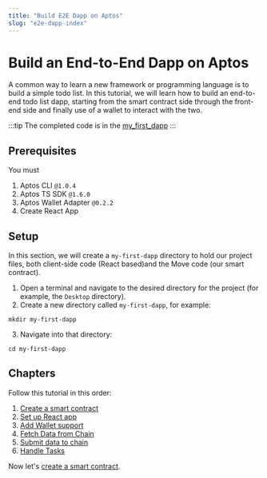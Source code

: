 ```yaml
---
title: "Build E2E Dapp on Aptos"
slug: "e2e-dapp-index"
---
```


# Build an End-to-End Dapp on Aptos

A common way to learn a new framework or programming language is to build a simple todo list. In this tutorial, we will learn how to build an end-to-end todo list dapp, starting from the smart contract side through the front-end side and finally use of a wallet to interact with the two.

:::tip
The completed code is in the [my_first_dapp](../../../../aptos-move/move-examples/my_first_dapp/)
:::

## Prerequisites

You must 

1. Aptos CLI `@1.0.4`
2. Aptos TS SDK `@1.6.0`
3. Aptos Wallet Adapter `@0.2.2`
4. Create React App

## Setup

In this section, we will create a `my-first-dapp` directory to hold our project files, both client-side code (React based)and the Move code (our smart contract).

1. Open a terminal and navigate to the desired directory for the project (for example, the `Desktop` directory).
2. Create a new directory called `my-first-dapp`, for example:
  ```shell
  mkdir my-first-dapp
  ```
3. Navigate into that directory:
  ```shell
  cd my-first-dapp
  ```

## Chapters

Follow this tutorial in this order:

1. [Create a smart contract](./1-create-smart-contract.md)
2. [Set up React app](./2-set-up-react-app.md)
3. [Add Wallet support](3-add-wallet-support.md)
4. [Fetch Data from Chain](4-fetch-data-from-chain.md)
5. [Submit data to chain](./5-submit-data-to-chain.md)
6. [Handle Tasks](./6-handle-tasks.md)

Now let's [create a smart contract](./1-create-smart-contract.md).